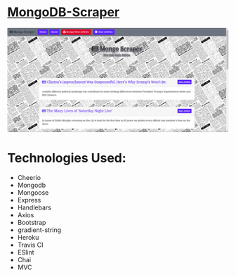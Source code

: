 # [MongoDB-Scraper](https://stark-dusk-28801.herokuapp.com/)
![Demon](public/assets/images/demo.png)

# Technologies Used:
- Cheerio
- Mongodb
- Mongoose
- Express
- Handlebars
- Axios
- Bootstrap
- gradient-string
- Heroku
- Travis CI
- ESlint
- Chai
- MVC